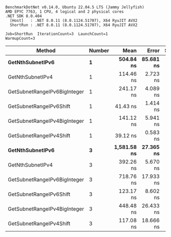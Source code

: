 ```

BenchmarkDotNet v0.14.0, Ubuntu 22.04.5 LTS (Jammy Jellyfish)
AMD EPYC 7763, 1 CPU, 4 logical and 2 physical cores
.NET SDK 8.0.404
  [Host]   : .NET 8.0.11 (8.0.1124.51707), X64 RyuJIT AVX2
  ShortRun : .NET 8.0.11 (8.0.1124.51707), X64 RyuJIT AVX2

Job=ShortRun  IterationCount=3  LaunchCount=1  
WarmupCount=3  

```
| Method                       | Number | Mean        | Error     | StdDev   | Min         | Max         | Gen0   | Allocated |
|----------------------------- |------- |------------:|----------:|---------:|------------:|------------:|-------:|----------:|
| **GetNthSubnetIPv6**             | **1**      |   **504.84 ns** | **85.681 ns** | **4.696 ns** |   **501.24 ns** |   **510.15 ns** | **0.0076** |     **696 B** |
| GetNthSubnetIPv4             | 1      |   114.46 ns |  2.723 ns | 0.149 ns |   114.30 ns |   114.60 ns | 0.0019 |     160 B |
| GetSubnetRangeIPv6BigInteger | 1      |   241.17 ns |  4.089 ns | 0.224 ns |   240.92 ns |   241.32 ns | 0.0048 |     432 B |
| GetSubnetRangeIPv6Shift      | 1      |    41.43 ns |  1.414 ns | 0.077 ns |    41.38 ns |    41.52 ns | 0.0019 |     160 B |
| GetSubnetRangeIPv4BigInteger | 1      |   141.12 ns |  5.941 ns | 0.326 ns |   140.87 ns |   141.49 ns | 0.0024 |     208 B |
| GetSubnetRangeIPv4Shift      | 1      |    39.12 ns |  0.583 ns | 0.032 ns |    39.09 ns |    39.15 ns | 0.0021 |     176 B |
| **GetNthSubnetIPv6**             | **3**      | **1,581.58 ns** | **27.365 ns** | **1.500 ns** | **1,580.31 ns** | **1,583.24 ns** | **0.0248** |    **2168 B** |
| GetNthSubnetIPv4             | 3      |   392.26 ns |  5.670 ns | 0.311 ns |   391.93 ns |   392.55 ns | 0.0057 |     480 B |
| GetSubnetRangeIPv6BigInteger | 3      |   718.76 ns | 17.933 ns | 0.983 ns |   717.67 ns |   719.59 ns | 0.0153 |    1296 B |
| GetSubnetRangeIPv6Shift      | 3      |   123.17 ns |  8.602 ns | 0.472 ns |   122.74 ns |   123.67 ns | 0.0057 |     480 B |
| GetSubnetRangeIPv4BigInteger | 3      |   448.48 ns | 26.433 ns | 1.449 ns |   447.41 ns |   450.13 ns | 0.0072 |     624 B |
| GetSubnetRangeIPv4Shift      | 3      |   117.08 ns | 18.666 ns | 1.023 ns |   116.46 ns |   118.26 ns | 0.0062 |     528 B |
